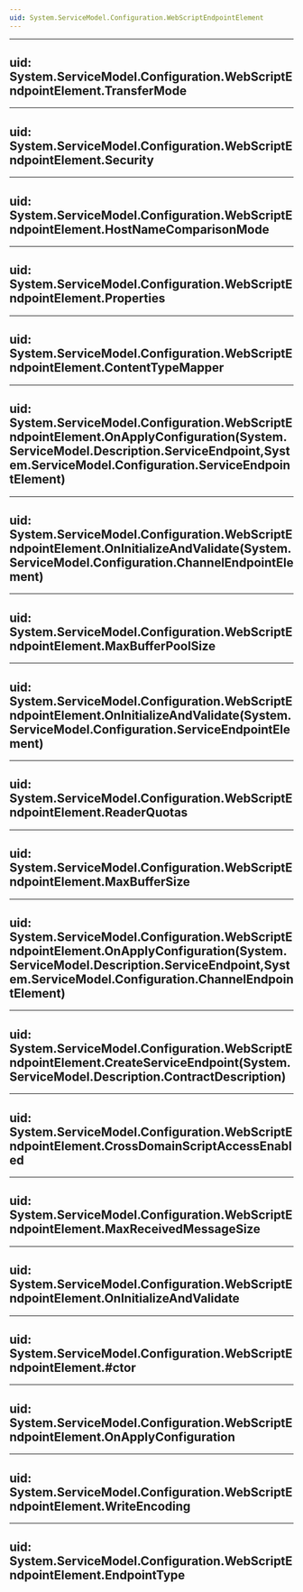 ```yaml
---
uid: System.ServiceModel.Configuration.WebScriptEndpointElement
---
```


---
uid: System.ServiceModel.Configuration.WebScriptEndpointElement.TransferMode
---

---
uid: System.ServiceModel.Configuration.WebScriptEndpointElement.Security
---

---
uid: System.ServiceModel.Configuration.WebScriptEndpointElement.HostNameComparisonMode
---

---
uid: System.ServiceModel.Configuration.WebScriptEndpointElement.Properties
---

---
uid: System.ServiceModel.Configuration.WebScriptEndpointElement.ContentTypeMapper
---

---
uid: System.ServiceModel.Configuration.WebScriptEndpointElement.OnApplyConfiguration(System.ServiceModel.Description.ServiceEndpoint,System.ServiceModel.Configuration.ServiceEndpointElement)
---

---
uid: System.ServiceModel.Configuration.WebScriptEndpointElement.OnInitializeAndValidate(System.ServiceModel.Configuration.ChannelEndpointElement)
---

---
uid: System.ServiceModel.Configuration.WebScriptEndpointElement.MaxBufferPoolSize
---

---
uid: System.ServiceModel.Configuration.WebScriptEndpointElement.OnInitializeAndValidate(System.ServiceModel.Configuration.ServiceEndpointElement)
---

---
uid: System.ServiceModel.Configuration.WebScriptEndpointElement.ReaderQuotas
---

---
uid: System.ServiceModel.Configuration.WebScriptEndpointElement.MaxBufferSize
---

---
uid: System.ServiceModel.Configuration.WebScriptEndpointElement.OnApplyConfiguration(System.ServiceModel.Description.ServiceEndpoint,System.ServiceModel.Configuration.ChannelEndpointElement)
---

---
uid: System.ServiceModel.Configuration.WebScriptEndpointElement.CreateServiceEndpoint(System.ServiceModel.Description.ContractDescription)
---

---
uid: System.ServiceModel.Configuration.WebScriptEndpointElement.CrossDomainScriptAccessEnabled
---

---
uid: System.ServiceModel.Configuration.WebScriptEndpointElement.MaxReceivedMessageSize
---

---
uid: System.ServiceModel.Configuration.WebScriptEndpointElement.OnInitializeAndValidate
---

---
uid: System.ServiceModel.Configuration.WebScriptEndpointElement.#ctor
---

---
uid: System.ServiceModel.Configuration.WebScriptEndpointElement.OnApplyConfiguration
---

---
uid: System.ServiceModel.Configuration.WebScriptEndpointElement.WriteEncoding
---

---
uid: System.ServiceModel.Configuration.WebScriptEndpointElement.EndpointType
---
